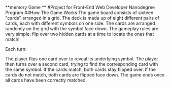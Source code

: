  **memory Game ** 
#Project for Front-End Web Developer Nanodegree Program 
##How The Game Works 
The game board consists of sixteen "cards" arranged in a grid. The deck is made up of eight different pairs of cards, each with different symbols on one side. The cards are arranged randomly on the grid with the symbol face down. The gameplay rules are very simple: flip over two hidden cards at a time to locate the ones that match!

Each turn:

The player flips one card over to reveal its underlying symbol. 
The player then turns over a second card, trying to find the corresponding card with the same symbol. 
If the cards match, both cards stay flipped over. If the cards do not match, both cards are flipped face down. 
The game ends once all cards have been correctly matched.